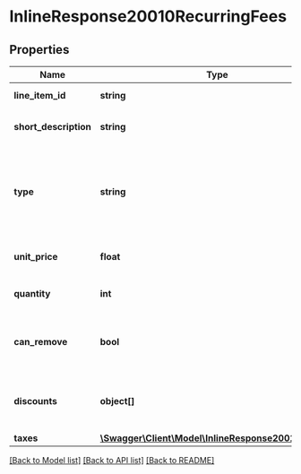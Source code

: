 # InlineResponse20010RecurringFees

## Properties
Name | Type | Description | Notes
------------ | ------------- | ------------- | -------------
**line_item_id** | **string** | ID of the line item | 
**short_description** | **string** | Short description of the fee | 
**type** | **string** | The line item type. A description of each type is detailed in the table below. |type|description| |-|-| |join|Join Fee| |membership|Membership Fee| |recurring|Pro-rated one-time fee based on future recurring fee| | 
**unit_price** | **float** | The line item price per unit | 
**quantity** | **int** | The line item quantity | 
**can_remove** | **bool** | Valie is &#x60;true&#x60; if this line item is able to be deleted. | 
**discounts** | **object[]** | A list of discounts applied to the line item. | 
**taxes** | [**\Swagger\Client\Model\InlineResponse20010Taxes[]**](InlineResponse20010Taxes.md) |  | 

[[Back to Model list]](../README.md#documentation-for-models) [[Back to API list]](../README.md#documentation-for-api-endpoints) [[Back to README]](../README.md)


